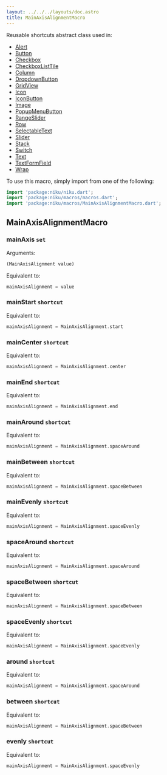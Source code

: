 ```yaml
---
layout: ../../../layouts/doc.astro
title: MainAxisAlignmentMacro
---
```

Reusable shortcuts abstract class used in:
- [Alert](/docs/widgets/alert)
- [Button](/docs/widgets/button)
- [Checkbox](/docs/widgets/checkbox)
- [CheckboxListTile](/docs/widgets/checkboxListTile)
- [Column](/docs/widgets/column)
- [DropdownButton](/docs/widgets/dropdownButton)
- [GridView](/docs/widgets/gridView)
- [Icon](/docs/widgets/icon)
- [IconButton](/docs/widgets/iconButton)
- [Image](/docs/widgets/image)
- [PopupMenuButton](/docs/widgets/popupMenuButton)
- [RangeSlider](/docs/widgets/rangeSlider)
- [Row](/docs/widgets/row)
- [SelectableText](/docs/widgets/selectableText)
- [Slider](/docs/widgets/slider)
- [Stack](/docs/widgets/stack)
- [Switch](/docs/widgets/switch)
- [Text](/docs/widgets/text)
- [TextFormField](/docs/widgets/textFormField)
- [Wrap](/docs/widgets/wrap)


To use this macro, simply import from one of the following:
```dart
import 'package:niku/niku.dart';
import 'package:niku/macros/macros.dart';
import 'package:niku/macros/MainAxisAlignmentMacro.dart';
```
## MainAxisAlignmentMacro

### mainAxis `set`

Arguments:
```dart
(MainAxisAlignment value) 
```

Equivalent to:
```dart
mainAxisAlignment = value
```

### mainStart `shortcut`

Equivalent to:
```dart
mainAxisAlignment = MainAxisAlignment.start
```

### mainCenter `shortcut`

Equivalent to:
```dart
mainAxisAlignment = MainAxisAlignment.center
```

### mainEnd `shortcut`

Equivalent to:
```dart
mainAxisAlignment = MainAxisAlignment.end
```

### mainAround `shortcut`

Equivalent to:
```dart
mainAxisAlignment = MainAxisAlignment.spaceAround
```

### mainBetween `shortcut`

Equivalent to:
```dart
mainAxisAlignment = MainAxisAlignment.spaceBetween
```

### mainEvenly `shortcut`

Equivalent to:
```dart
mainAxisAlignment = MainAxisAlignment.spaceEvenly
```

### spaceAround `shortcut`

Equivalent to:
```dart
mainAxisAlignment = MainAxisAlignment.spaceAround
```

### spaceBetween `shortcut`

Equivalent to:
```dart
mainAxisAlignment = MainAxisAlignment.spaceBetween
```

### spaceEvenly `shortcut`

Equivalent to:
```dart
mainAxisAlignment = MainAxisAlignment.spaceEvenly
```

### around `shortcut`

Equivalent to:
```dart
mainAxisAlignment = MainAxisAlignment.spaceAround
```

### between `shortcut`

Equivalent to:
```dart
mainAxisAlignment = MainAxisAlignment.spaceBetween
```

### evenly `shortcut`

Equivalent to:
```dart
mainAxisAlignment = MainAxisAlignment.spaceEvenly
```

